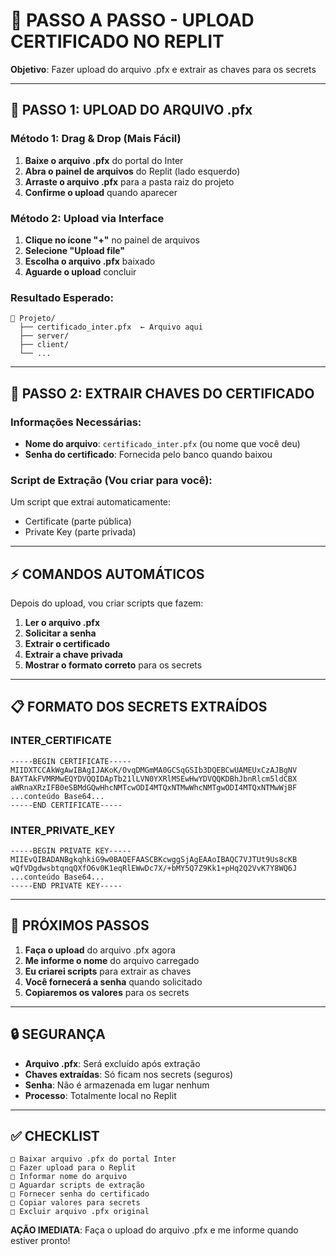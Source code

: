 # 📁 PASSO A PASSO - UPLOAD CERTIFICADO NO REPLIT

**Objetivo**: Fazer upload do arquivo .pfx e extrair as chaves para os secrets

---

## 🔧 **PASSO 1: UPLOAD DO ARQUIVO .pfx**

### **Método 1: Drag & Drop (Mais Fácil)**
1. **Baixe o arquivo .pfx** do portal do Inter
2. **Abra o painel de arquivos** do Replit (lado esquerdo)
3. **Arraste o arquivo .pfx** para a pasta raiz do projeto
4. **Confirme o upload** quando aparecer

### **Método 2: Upload via Interface**
1. **Clique no ícone "+"** no painel de arquivos
2. **Selecione "Upload file"**
3. **Escolha o arquivo .pfx** baixado
4. **Aguarde o upload** concluir

### **Resultado Esperado:**
```
📁 Projeto/
  ├── certificado_inter.pfx  ← Arquivo aqui
  ├── server/
  ├── client/
  └── ...
```

---

## 🔐 **PASSO 2: EXTRAIR CHAVES DO CERTIFICADO**

### **Informações Necessárias:**
- **Nome do arquivo**: `certificado_inter.pfx` (ou nome que você deu)
- **Senha do certificado**: Fornecida pelo banco quando baixou

### **Script de Extração (Vou criar para você):**
Um script que extrai automaticamente:
- Certificate (parte pública)
- Private Key (parte privada)

---

## ⚡ **COMANDOS AUTOMÁTICOS**

Depois do upload, vou criar scripts que fazem:

1. **Ler o arquivo .pfx**
2. **Solicitar a senha**
3. **Extrair o certificado**
4. **Extrair a chave privada**
5. **Mostrar o formato correto** para os secrets

---

## 📋 **FORMATO DOS SECRETS EXTRAÍDOS**

### **INTER_CERTIFICATE**
```
-----BEGIN CERTIFICATE-----
MIIDXTCCAkWgAwIBAgIJAKoK/OvqDMGmMA0GCSqGSIb3DQEBCwUAMEUxCzAJBgNV
BAYTAkFVMRMwEQYDVQQIDApTb21lLVN0YXRlMSEwHwYDVQQKDBhJbnRlcm5ldCBX
aWRnaXRzIFB0eSBMdGQwHhcNMTcwODI4MTQxNTMwWhcNMTgwODI4MTQxNTMwWjBF
...conteúdo Base64...
-----END CERTIFICATE-----
```

### **INTER_PRIVATE_KEY**
```
-----BEGIN PRIVATE KEY-----
MIIEvQIBADANBgkqhkiG9w0BAQEFAASCBKcwggSjAgEAAoIBAQC7VJTUt9Us8cKB
wQfVDgdwsbtqnqQXfO6v0K1eqRlEWwDc7X/+bMY5Q7Z9Kk1+pHq2Q2VvK7Y8WQ6J
...conteúdo Base64...
-----END PRIVATE KEY-----
```

---

## 🎯 **PRÓXIMOS PASSOS**

1. **Faça o upload** do arquivo .pfx agora
2. **Me informe o nome** do arquivo carregado
3. **Eu criarei scripts** para extrair as chaves
4. **Você fornecerá a senha** quando solicitado
5. **Copiaremos os valores** para os secrets

---

## 🔒 **SEGURANÇA**

- **Arquivo .pfx**: Será excluído após extração
- **Chaves extraídas**: Só ficam nos secrets (seguros)
- **Senha**: Não é armazenada em lugar nenhum
- **Processo**: Totalmente local no Replit

---

## ✅ **CHECKLIST**

```
□ Baixar arquivo .pfx do portal Inter
□ Fazer upload para o Replit
□ Informar nome do arquivo
□ Aguardar scripts de extração
□ Fornecer senha do certificado
□ Copiar valores para secrets
□ Excluir arquivo .pfx original
```

**AÇÃO IMEDIATA**: Faça o upload do arquivo .pfx e me informe quando estiver pronto!